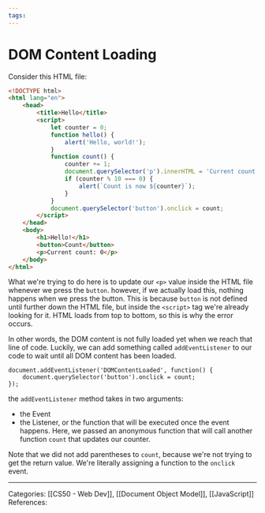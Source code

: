 ```yaml
---
tags:
---
```

# DOM Content Loading
Consider this HTML file:
```html
<!DOCTYPE html>
<html lang="en">
    <head>
        <title>Hello</title>
        <script>
            let counter = 0;
            function hello() {
                alert('Hello, world!');
            }
            function count() {
                counter += 1;
                document.querySelector('p').innerHTML = 'Current count: ' + counter;
                if (counter % 10 === 0) {
                    alert(`Count is now ${counter}`);
                }
            }
            document.querySelector('button').onclick = count;
        </script>
    </head>
    <body>
        <h1>Hello!</h1>
        <button>Count</button>
        <p>Current count: 0</p>
    </body>
</html>
```
What we're trying to do here is to update our `<p>` value inside the HTML file whenever we press the `button`. however, if we actually load this, nothing happens when we press the button. This is because `button` is not defined until further down the HTML file, but inside the `<script>` tag we're already looking for it. HTML loads from top to bottom, so this is why the error occurs.

In other words, the DOM content is not fully loaded yet when we reach that line of code. Luckily, we can add something called `addEventListener` to our code to wait until all DOM content has been loaded.
```JS
document.addEventListener('DOMContentLoaded', function() {
	document.querySelector('button').onclick = count;
});
```
the `addEventListener` method takes in two arguments:
- the Event
- the Listener, or the function that will be executed once the event happens.
Here, we passed an anonymous function that will call another function `count` that updates our counter.

Note that we did not add parentheses to `count`, because we're not trying to get the return value. We're literally assigning a function to the `onclick` event.

---
Categories: [[CS50 - Web Dev]], [[Document Object Model]], [[JavaScript]]
References:
